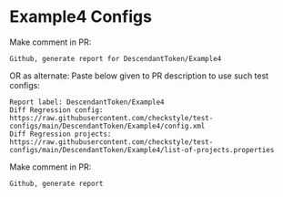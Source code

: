 # Example4 Configs
Make comment in PR:
```
Github, generate report for DescendantToken/Example4
```
OR as alternate:
Paste below given to PR description to use such test configs:
```
Report label: DescendantToken/Example4
Diff Regression config: https://raw.githubusercontent.com/checkstyle/test-configs/main/DescendantToken/Example4/config.xml
Diff Regression projects: https://raw.githubusercontent.com/checkstyle/test-configs/main/DescendantToken/Example4/list-of-projects.properties
```
Make comment in PR:
```
Github, generate report
```

